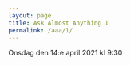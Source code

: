 ```yaml
---
layout: page
title: Ask Almost Anything 1
permalink: /aaa/1/
---
```


Onsdag den 14:e april 2021 kl 9:30